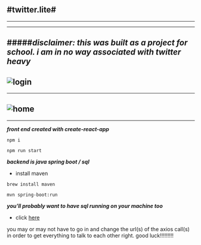 #twitter.lite#
---
----
---
#####**_disclaimer: this was built as a project for school. i am in no way associated with twitter heavy_**
---

![login](login.png)
----
----
![home](home.png)
----
----

**_front end created with create-react-app_**

```
npm i
```

```
npm run start
```

**_backend is java spring boot / sql_**

- install maven

```
brew install maven
```
```
mvn spring-boot:run
```
**_you'll probably want to have sql running on your machine too_**

- click [here](https://dev.mysql.com/downloads/mysql/) 

you may or may not have to go in and change the url(s) of the axios call(s) in order to get everything to talk to each other right. good luck!!!!!!!!!
